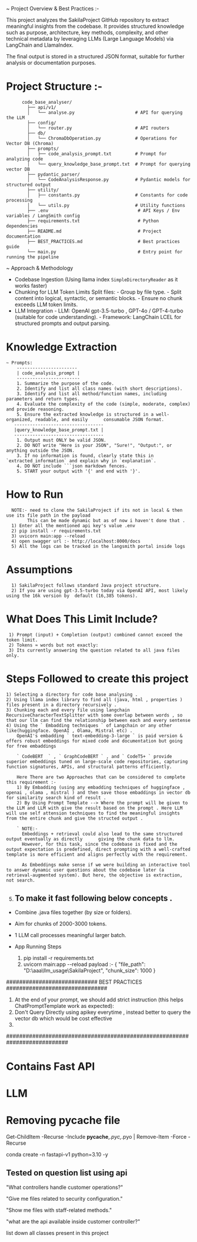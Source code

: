 ~ Project Overview & Best Practices :-

  This project analyzes the SakilaProject GitHub repository to extract meaningful insights from the codebase. It provides structured knowledge such as purpose, architecture, key methods, complexity, and other technical metadata by leveraging LLMs (Large Language Models) via LangChain and LlamaIndex.

  The final output is stored in a structured JSON format, suitable for further analysis or documentation purposes.

# Project Structure :-
          code_base_analyser/
            ├── api/v1/
            │   └── analyse.py                       # API for querying the LLM
            ├── config/
            │   └── router.py                        # API routers
            ├── db/
            │   └── ChromaDbOperation.py             # Operations for Vector DB (Chroma)
            ├── prompts/
            │   ├── code_analysis_prompt.txt         # Prompt for analyzing code
            │   └── query_knowledge_base_prompt.txt  # Prompt for querying vector DB
            ├── pydantic_parser/
            │   └── CodeAnalysisResponse.py          # Pydantic models for structured output
            ├── utility/
            │   ├── constants.py                     # Constants for code processing
            │   └── utils.py                         # Utility functions
            ├── .env                                  # API Keys / Env variables / LangSmith config
            ├── requirements.txt                      # Python dependencies
            ├── README.md                             # Project documentation
            ├── BEST_PRACTICES.md                     # Best practices guide
            └── main.py                               # Entry point for running the pipeline



~ Approach & Methodology
  - Codebase Ingestion (Using llama index ` SimpleDirectoryReader ` as it works faster)
  - Chunking for LLM Token Limits
      Split files:
          - Group by file type.
          - Split content into logical, syntactic, or semantic blocks.
          - Ensure no chunk exceeds LLM token limits.
  - LLM Integration
        - LLM: OpenAI gpt-3.5-turbo , GPT-4o / GPT-4-turbo (suitable for code understanding).
        - Framework: LangChain LCEL for structured prompts and output parsing.

# Knowledge Extraction
    ~ Prompts:
        -----------------------
        | code_analysis_prompt |
        ------------------------
        1. Summarize the purpose of the code.
        2. Identify and list all class names (with short descriptions).
        3. Identify and list all method/function names, including parameters and return types.
        4. Evaluate the complexity of the code (simple, moderate, complex) and provide reasoning.
        5. Ensure the extracted knowledge is structured in a well-organized, readable, and easily      consumable JSON format.
       ----------------------------------
       |query_knowledge_base_prompt.txt |
       ----------------------------------
        1. Output must ONLY be valid JSON.
        2. DO NOT write "Here is your JSON", "Sure!", "Output:", or anything outside the JSON.
        3. If no information is found, clearly state this in `extracted_information` and explain why in `explanation`.
        4. DO NOT include ```json markdown fences.
        5. START your output with '{' and end with '}'.

#  How to Run
      NOTE:- need to clone the SakilaProject if its not in local & then use its file path in the payload
            This can be made dynamic but as of now i haven't done that . 
      1) Enter all the mentioned api key's value .env 
      2) pip install -r requirements.txt
      3) uvicorn main:app --reload
      4) open swagger url :- http://localhost:8000/docs
      5) All the logs can be tracked in the langsmith portal inside logs

# Assumptions
      1) SakilaProject follows standard Java project structure.
      2) If you are using gpt-3.5-turbo today via OpenAI API, most likely using the 16k version by  default (16,385 tokens).

# What Does This Limit Include?
     1) Prompt (input) + Completion (output) combined cannot exceed the token limit.
     2) Tokens ≈ words but not exactly:
     3) Its currently answering the question related to all java files only.  

# Steps Followed to create this project 
    1) Selecting a directory for code base analysing .
    2) Using llama index library to find all (java, html , properties ) files present in a directory recursively .
    3) Chunking each and every file using langchain RecursiveCharacterTextSplitter with some overlap between words , so that our llm can find the relationship between each and every sentense
    4) Using the ` Embadding techniques ` of Langchain or any other like(huggingface. OpenAI , Olama, Mistral etc) .
        OpenAI's embadding ` text-embedding-3-large ` is paid version & offers robust embeddings for mixed code and documentation but going for free embaddings 

        ` CodeBERT  ` , ` GraphCodeBERT ` , and ` CodeT5+ ` provide superior embeddings tuned on large-scale code repositories, capturing function signatures, APIs, and structural patterns efficiently. 

        Here There are two Approaches that can be considered to complete this requirement :- 
        1) By Embadding (using any embadding techniques of huggingface , openai , olama , mistral ) and then save those embaddings in vector db for similarity search kind of result .
        2) By Using Prompt Template --> Where the prompt will be given to the LLM and LLM with give the result based on the prompt . Here LLM will use self attension techniques to find the meaningful insights from the entire chunk and give the structed output . 

        ` NOTE:- 
          Embeddings + retrieval could also lead to the same structured output eventually as directly      giving the chunk data to llm.
          However, for this task, since the codebase is fixed and the output expectation is predefined, direct prompting with a well-crafted template is more efficient and aligns perfectly with the requirement.

          As Embeddings make sense if we were building an interactive tool to answer dynamic user questions about the codebase later (a retrieval-augmented system). But here, the objective is extraction, not search.

5.  To make it fast following below concepts . 
    ------------------------------------------
   - Combine .java files together (by size or folders). 
   - Aim for chunks of 2000-3000 tokens. 
   - 1 LLM call processes meaningful larger batch.

- App Running Steps
    1) pip install -r requirements.txt
    2) uvicorn main:app --reload
payload :- 
{
  "file_path": "D:\\aaa\\llm_usage\\SakilaProject",
  "chunk_size": 1000
}

############################ BEST PRACTICES ###############################
1) At the end of your prompt, we should add strict instruction (this helps ChatPromptTemplate work as expected):
2) Don't Query Directly using apikey everytime , instead better to query the vector db which would be cost effective
3) 
###########################################################################

# Contains Fast API
# LLM
# Removing __pycache__ file 
Get-ChildItem -Recurse -Include __pycache__,*.pyc,*.pyo | Remove-Item -Force -Recurse

conda create -n fastapi-v1 python=3.10 -y

Tested on question list using api
-------------------------------- 

"What controllers handle customer operations?"

"Give me files related to security configuration."

"Show me files with staff-related methods."

"what are the api available inside customer controller?"

list down all classes present in this project